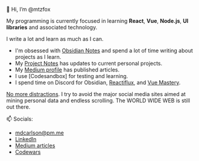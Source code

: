 👋 Hi, I’m @mtzfox

My programming is currently focused in learning **React**, **Vue**, **Node.js**, **UI libraries** and associated technology. 

I write a lot and learn as much as I can.
- I'm obsessed with [Obsidian Notes](https://obsidian.mikecarlson.io) and spend a lot of time writing about projects as I learn.
- My [Project Notes](https://obsidian.mikecarlson.io/Project+Notes) has updates to current personal projects.
- My [Medium profile](https://medium.com/@mtzfox/subscribe) has published articles.
- I use [Codesandbox] for testing and learning.
- I spend time on Discord for Obsidian, [Reactiflux](https://www.reactiflux.com/), and [Vue Mastery](https://www.vuemastery.com/).

[No more distractions](https://www.theatlantic.com/technology/archive/2022/11/twitter-facebook-social-media-decline/672074/). I try to avoid the major social media sites aimed at mining personal data and endless scrolling. The WORLD WIDE WEB is still out there.

📫 Socials: 
- [mdcarlson@pm.me](mailto:mdcarlson@pm.me) 
- [LinkedIn](https://www.linkedin.com/in/mike-carlson-dev/)
- [Medium articles](https://medium.com/@mtzfox/subscribe)
- [Codewars](https://www.codewars.com/users/mtzfox)



<!---
mtzfox/mtzfox is a ✨ special ✨ repository because its `README.md` (this file) appears on your GitHub profile.
You can click the Preview link to take a look at your changes.
--->
